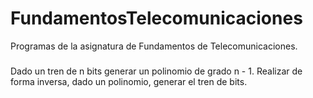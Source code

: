 # FundamentosTelecomunicaciones
Programas de la asignatura de Fundamentos de Telecomunicaciones. 

### 
Dado un tren de n bits generar un polinomio de grado n - 1. 
Realizar de forma inversa, dado un polinomio, generar el tren de bits.
###   
